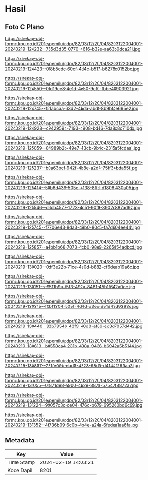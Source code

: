 # Hasil

## Foto C Plano

https://sirekap-obj-formc.kpu.go.id/201e/pemilu/pdpr/82/03/12/20/04/8203122004001-20240219-124232--735d3d35-0770-4616-b32e-aa63b0dca211.jpg

https://sirekap-obj-formc.kpu.go.id/201e/pemilu/pdpr/82/03/12/20/04/8203122004001-20240219-124423--0f8b5cdc-60cf-4d4c-b517-b6278c0152bc.jpg

https://sirekap-obj-formc.kpu.go.id/201e/pemilu/pdpr/82/03/12/20/04/8203122004001-20240219-124550--01d19ce8-4e1d-4e50-9cf0-fbbe48903921.jpg

https://sirekap-obj-formc.kpu.go.id/201e/pemilu/pdpr/82/03/12/20/04/8203122004001-20240219-124745--f51abcaa-63d2-4bda-abdf-8b9bf4e695e2.jpg

https://sirekap-obj-formc.kpu.go.id/201e/pemilu/pdpr/82/03/12/20/04/8203122004001-20240219-124928--c9429594-7193-4908-bd46-7da8c8c710db.jpg

https://sirekap-obj-formc.kpu.go.id/201e/pemilu/pdpr/82/03/12/20/04/8203122004001-20240219-125059--84989b2b-49e7-43cb-9b4c-2315a5fcdaa1.jpg

https://sirekap-obj-formc.kpu.go.id/201e/pemilu/pdpr/82/03/12/20/04/8203122004001-20240219-125237--b0a63bcf-942f-4b8e-a2d4-75ff34bda55f.jpg

https://sirekap-obj-formc.kpu.go.id/201e/pemilu/pdpr/82/03/12/20/04/8203122004001-20240219-125414--50b6d439-505e-4138-8ffd-d1806f430a05.jpg

https://sirekap-obj-formc.kpu.go.id/201e/pemilu/pdpr/82/03/12/20/04/8203122004001-20240219-125546--d6cb4577-1723-4c51-90f9-3902c887ad92.jpg

https://sirekap-obj-formc.kpu.go.id/201e/pemilu/pdpr/82/03/12/20/04/8203122004001-20240219-125745--f7706e43-8da3-49b0-80c5-fa7d604ee44f.jpg

https://sirekap-obj-formc.kpu.go.id/201e/pemilu/pdpr/82/03/12/20/04/8203122004001-20240219-125857--a4bb1b68-7073-4cb0-98e9-2265854adbcd.jpg

https://sirekap-obj-formc.kpu.go.id/201e/pemilu/pdpr/82/03/12/20/04/8203122004001-20240219-130020--0df3e22b-71ce-4e0d-b882-cf6deab19a6c.jpg

https://sirekap-obj-formc.kpu.go.id/201e/pemilu/pdpr/82/03/12/20/04/8203122004001-20240219-130151--e9511b9a-f5f3-492a-8461-45b1f642a0cc.jpg

https://sirekap-obj-formc.kpu.go.id/201e/pemilu/pdpr/82/03/12/20/04/8203122004001-20240219-130315--f0bf1304-b05f-4d4d-a3ec-d51d43d9363c.jpg

https://sirekap-obj-formc.kpu.go.id/201e/pemilu/pdpr/82/03/12/20/04/8203122004001-20240219-130440--93b79546-43f9-40d0-af86-ec3d7057d442.jpg

https://sirekap-obj-formc.kpu.go.id/201e/pemilu/pdpr/82/03/12/20/04/8203122004001-20240219-130613--b8558ca4-231b-488a-9436-b6942a5b5144.jpg

https://sirekap-obj-formc.kpu.go.id/201e/pemilu/pdpr/82/03/12/20/04/8203122004001-20240219-130857--721fe09b-ebd5-4223-98d6-d4144f295aa2.jpg

https://sirekap-obj-formc.kpu.go.id/201e/pemilu/pdpr/82/03/12/20/04/8203122004001-20240219-131055--01871de8-a9b0-4b2e-8878-57547f8872a7.jpg

https://sirekap-obj-formc.kpu.go.id/201e/pemilu/pdpr/82/03/12/20/04/8203122004001-20240219-131224--99057c3c-ce04-476c-b679-695260bd6c99.jpg

https://sirekap-obj-formc.kpu.go.id/201e/pemilu/pdpr/82/03/12/20/04/8203122004001-20240219-131352--4f736b09-6c0b-4b4e-a24a-6fedea1aa6fa.jpg


## Metadata

| Key        | Value               |
| ---------- | ------------------- |
| Time Stamp | 2024-02-19 14:03:21 |
| Kode Dapil | 8201                |



